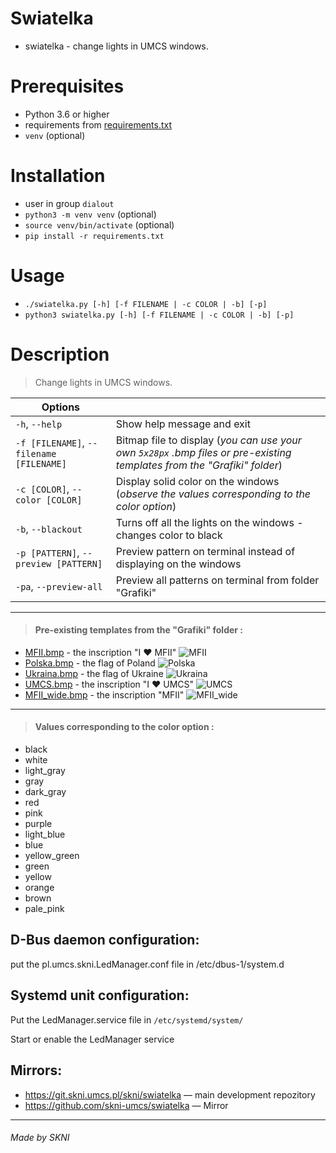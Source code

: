 # Swiatelka
* swiatelka - change lights in UMCS windows.

# Prerequisites
* Python 3.6 or higher
* requirements from [requirements.txt](requirements.txt)
* `venv` (optional)

# Installation
* user in group `dialout`
* `python3 -m venv venv` (optional)
* `source venv/bin/activate` (optional)
* `pip install -r requirements.txt`

# Usage
* `./swiatelka.py [-h] [-f FILENAME | -c COLOR | -b] [-p]`
* `python3 swiatelka.py [-h] [-f FILENAME | -c COLOR | -b] [-p]`

# Description
> Change lights in UMCS windows.

| Options   |           |
|-----------|-----------|
| `-h`, `--help` | Show help message and exit |
| `-f [FILENAME]`, `--filename [FILENAME]` | Bitmap file to display (*you can use your own `5x28px` .bmp files or pre-existing templates from the "Grafiki" folder*) |
| `-c [COLOR]`, `--color [COLOR]` | Display solid color on the windows (*observe the values corresponding to the color option*)|
| `-b`, `--blackout` | Turns off all the lights on the windows - changes color to black|
| `-p [PATTERN]`, `--preview [PATTERN]` | Preview pattern on terminal instead of displaying on the windows|
| `-pa`, `--preview-all` | Preview all patterns on terminal from folder "Grafiki"|
***
> #### Pre-existing templates from the "Grafiki" folder :
* [MFII.bmp](Grafiki/MFII.bmp) - the inscription "I ❤️ MFII" ![MFII](https://git.skni.umcs.pl/skni/swiatelka/-/raw/master/Grafiki/MFII.bmp)
* [Polska.bmp](Grafiki/Polska.bmp) - the flag of Poland ![Polska](https://git.skni.umcs.pl/skni/swiatelka/-/raw/master/Grafiki/Polska.bmp)
* [Ukraina.bmp](Grafiki/Ukraina.bmp) - the flag of Ukraine ![Ukraina](https://git.skni.umcs.pl/skni/swiatelka/-/raw/master/Grafiki/Ukraina.bmp)
* [UMCS.bmp](Grafiki/UMCS.bmp) - the inscription "I ❤️ UMCS" ![UMCS](https://git.skni.umcs.pl/skni/swiatelka/-/raw/master/Grafiki/UMCS.bmp)
* [MFII_wide.bmp](Grafiki/MFII_wide.bmp) - the inscription "MFII" ![MFII_wide](https://git.skni.umcs.pl/skni/swiatelka/-/raw/master/Grafiki/MFII_wide.bmp)
***
> #### Values corresponding to the color option :
* black
* white
* light_gray
* gray
* dark_gray
* red
* pink
* purple
* light_blue
* blue
* yellow_green
* green
* yellow
* orange
* brown
* pale_pink

## D-Bus daemon configuration:
put the pl.umcs.skni.LedManager.conf file in
/etc/dbus-1/system.d

## Systemd unit configuration:
Put the LedManager.service file in
`/etc/systemd/system/`

Start or enable the LedManager service

## Mirrors:
* <https://git.skni.umcs.pl/skni/swiatelka> — main development repozitory
* <https://github.com/skni-umcs/swiatelka> — Mirror
***
###### *Made by SKNI*

